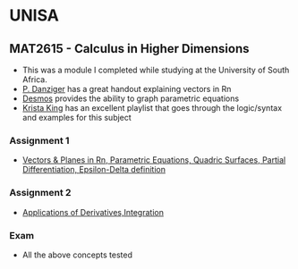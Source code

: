# UNISA

## MAT2615 - Calculus in Higher Dimensions
- This was a module I completed while studying at the University of South Africa.
- [P. Danziger](https://math.ryerson.ca/~danziger/professor/MTH141/Handouts/vectors.pdf) has a great handout explaining vectors in Rn
- [Desmos](https://www.desmos.com/calculator/ksjcpazwa9) provides the ability to graph parametric equations
- [Krista King](https://www.youtube.com/playlist?list=PLJ8OrXpbC-BM2TBMW9g--nTY-sG-SSAZC) has an excellent playlist that goes through the logic/syntax and examples for this subject 

### Assignment 1
* [Vectors & Planes in Rn, Parametric Equations, Quadric Surfaces, Partial Differentiation, Epsilon-Delta definition](https://github.com/luyandamncube/UNISA/tree/master/year2/MAT2615/ASS1/ASS1.pdf)

### Assignment 2
* [Applications of Derivatives,Integration](https://github.com/luyandamncube/UNISA/tree/master/year2/MAT2615/ASS2/ASS2.pdf)

### Exam
- All the above concepts tested
